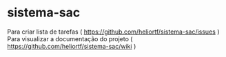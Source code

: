 # sistema-sac

Para criar lista de tarefas ( https://github.com/heliortf/sistema-sac/issues )
Para visualizar a documentação do projeto ( https://github.com/heliortf/sistema-sac/wiki )